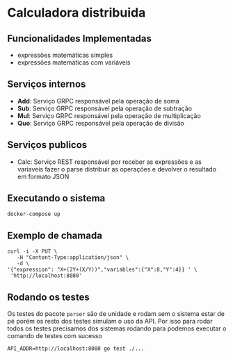 # Calculadora distribuida

## Funcionalidades Implementadas

- expressões matemáticas simples
- expressões matemáticas com variáveis

## Serviços internos

- **Add**: Serviço GRPC responsável pela operação de soma
- **Sub**: Serviço GRPC responsável pela operação de subtração
- **Mul**: Serviço GRPC responsável pela operação de multiplicação
- **Quo**: Serviço GRPC responsável pela operação de divisão

## Serviços publicos

- Calc: Serviço REST responsável por receber as expressões e as variaveis fazer o parse distribuir as operações e devolver o resultado em formato JSON

## Executando o sistema

```
docker-compose up
```

## Exemplo de chamada

```
curl -i -X PUT \
   -H "Content-Type:application/json" \
   -d \
'{"expression": "X+(2Y+(X/Y))","variables":{"X":8,"Y":4}} ' \
 'http://localhost:8080'
```

## Rodando os testes

Os testes do pacote `parser` são de unidade e rodam sem o sistema estar de pé porém os resto dos testes simulam o uso da API.
Por isso para rodar todos os testes precisamos dos sistemas rodando para podemos executar o comando de testes com sucesso

```
API_ADDR=http://localhost:8080 go test ./... 
```
